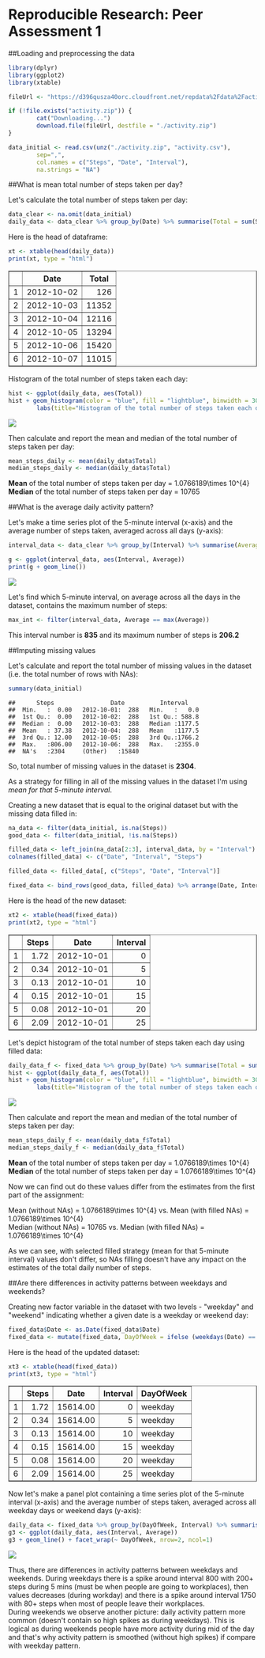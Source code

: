 # Reproducible Research: Peer Assessment 1

##Loading and preprocessing the data


```r
library(dplyr)
library(ggplot2)
library(xtable)

fileUrl <- "https://d396qusza40orc.cloudfront.net/repdata%2Fdata%2Factivity.zip"

if (!file.exists("activity.zip")) {
        cat("Downloading...")
        download.file(fileUrl, destfile = "./activity.zip")
}

data_initial <- read.csv(unz("./activity.zip", "activity.csv"),
        sep=",", 
        col.names = c("Steps", "Date", "Interval"), 
        na.strings = "NA")
```

##What is mean total number of steps taken per day?  

Let's calculate the total number of steps taken per day:


```r
data_clear <- na.omit(data_initial)
daily_data <- data_clear %>% group_by(Date) %>% summarise(Total = sum(Steps))
```

Here is the head of dataframe:


```r
xt <- xtable(head(daily_data))
print(xt, type = "html")
```

<!-- html table generated in R 3.1.2 by xtable 1.7-4 package -->
<!-- Sun Apr 19 14:02:20 2015 -->
<table border=1>
<tr> <th>  </th> <th> Date </th> <th> Total </th>  </tr>
  <tr> <td align="right"> 1 </td> <td> 2012-10-02 </td> <td align="right"> 126 </td> </tr>
  <tr> <td align="right"> 2 </td> <td> 2012-10-03 </td> <td align="right"> 11352 </td> </tr>
  <tr> <td align="right"> 3 </td> <td> 2012-10-04 </td> <td align="right"> 12116 </td> </tr>
  <tr> <td align="right"> 4 </td> <td> 2012-10-05 </td> <td align="right"> 13294 </td> </tr>
  <tr> <td align="right"> 5 </td> <td> 2012-10-06 </td> <td align="right"> 15420 </td> </tr>
  <tr> <td align="right"> 6 </td> <td> 2012-10-07 </td> <td align="right"> 11015 </td> </tr>
   </table>

Histogram of the total number of steps taken each day:


```r
hist <- ggplot(daily_data, aes(Total))
hist + geom_histogram(color = "blue", fill = "lightblue", binwidth = 3000) +
        labs(title="Histogram of the total number of steps taken each day", x = "Steps taken each day")
```

![](Activity_files/figure-html/unnamed-chunk-4-1.png) 

Then calculate and report the mean and median of the total number of steps taken per day:


```r
mean_steps_daily <- mean(daily_data$Total)
median_steps_daily <- median(daily_data$Total)
```


**Mean** of the total number of steps taken per day = 1.0766189\times 10^{4}   
**Median** of the total number of steps taken per day = 10765

##What is the average daily activity pattern?

Let's make a time series plot of the 5-minute interval (x-axis) and the average number of steps taken, averaged across all days (y-axis):

```r
interval_data <- data_clear %>% group_by(Interval) %>% summarise(Average = mean(Steps))

g <- ggplot(interval_data, aes(Interval, Average))
print(g + geom_line())
```

![](Activity_files/figure-html/unnamed-chunk-6-1.png) 

Let's find which 5-minute interval, on average across all the days in the dataset, contains the maximum number of steps:


```r
max_int <- filter(interval_data, Average == max(Average))
```

This interval number is **835** and its maximum number of steps is **206.2**

##Imputing missing values

Let's calculate and report the total number of missing values in the dataset (i.e. the total number of rows with NAs):


```r
summary(data_initial)
```

```
##      Steps                Date          Interval     
##  Min.   :  0.00   2012-10-01:  288   Min.   :   0.0  
##  1st Qu.:  0.00   2012-10-02:  288   1st Qu.: 588.8  
##  Median :  0.00   2012-10-03:  288   Median :1177.5  
##  Mean   : 37.38   2012-10-04:  288   Mean   :1177.5  
##  3rd Qu.: 12.00   2012-10-05:  288   3rd Qu.:1766.2  
##  Max.   :806.00   2012-10-06:  288   Max.   :2355.0  
##  NA's   :2304     (Other)   :15840
```

So, total number of missing values in the dataset is **2304**.

As a strategy for filling in all of the missing values in the dataset I'm using *mean for that 5-minute interval*.

Creating a new dataset that is equal to the original dataset but with the missing data filled in:


```r
na_data <- filter(data_initial, is.na(Steps))
good_data <- filter(data_initial, !is.na(Steps))

filled_data <- left_join(na_data[2:3], interval_data, by = "Interval")
colnames(filled_data) <- c("Date", "Interval", "Steps")

filled_data <- filled_data[, c("Steps", "Date", "Interval")]

fixed_data <- bind_rows(good_data, filled_data) %>% arrange(Date, Interval)
```

Here is the head of the new dataset:

```r
xt2 <- xtable(head(fixed_data))
print(xt2, type = "html")
```

<!-- html table generated in R 3.1.2 by xtable 1.7-4 package -->
<!-- Sun Apr 19 14:02:20 2015 -->
<table border=1>
<tr> <th>  </th> <th> Steps </th> <th> Date </th> <th> Interval </th>  </tr>
  <tr> <td align="right"> 1 </td> <td align="right"> 1.72 </td> <td> 2012-10-01 </td> <td align="right">   0 </td> </tr>
  <tr> <td align="right"> 2 </td> <td align="right"> 0.34 </td> <td> 2012-10-01 </td> <td align="right">   5 </td> </tr>
  <tr> <td align="right"> 3 </td> <td align="right"> 0.13 </td> <td> 2012-10-01 </td> <td align="right">  10 </td> </tr>
  <tr> <td align="right"> 4 </td> <td align="right"> 0.15 </td> <td> 2012-10-01 </td> <td align="right">  15 </td> </tr>
  <tr> <td align="right"> 5 </td> <td align="right"> 0.08 </td> <td> 2012-10-01 </td> <td align="right">  20 </td> </tr>
  <tr> <td align="right"> 6 </td> <td align="right"> 2.09 </td> <td> 2012-10-01 </td> <td align="right">  25 </td> </tr>
   </table>

Let's depict histogram of the total number of steps taken each day using filled data:


```r
daily_data_f <- fixed_data %>% group_by(Date) %>% summarise(Total = sum(Steps))
hist <- ggplot(daily_data_f, aes(Total))
hist + geom_histogram(color = "blue", fill = "lightblue", binwidth = 3000) +
        labs(title="Histogram of the total number of steps taken each day (with filled NAs)", x = "Steps taken each day")
```

![](Activity_files/figure-html/unnamed-chunk-11-1.png) 

Then calculate and report the mean and median of the total number of steps taken per day:


```r
mean_steps_daily_f <- mean(daily_data_f$Total)
median_steps_daily_f <- median(daily_data_f$Total)
```

**Mean** of the total number of steps taken per day = 1.0766189\times 10^{4}   
**Median** of the total number of steps taken per day = 1.0766189\times 10^{4}

Now we can find out do these values differ from the estimates from the first part of the assignment:

Mean (without NAs) = 1.0766189\times 10^{4} vs. Mean (with filled NAs) = 1.0766189\times 10^{4}  
Median (without NAs) = 10765 vs. Median (with filled NAs) = 1.0766189\times 10^{4}

As we can see, with selected filled strategy (mean for that 5-minute interval) values don't differ, so NAs filling doesn't have any impact on the estimates of the total daily number of steps.

##Are there differences in activity patterns between weekdays and weekends?

Creating new factor variable in the dataset with two levels - "weekday" and "weekend" indicating whether a given date is a weekday or weekend day:


```r
fixed_data$Date <- as.Date(fixed_data$Date)
fixed_data <- mutate(fixed_data, DayOfWeek = ifelse (weekdays(Date) == "Saturday" | weekdays(Date) == "Sunday", "weekend", "weekday"))
```

Here is the head of the updated dataset:

```r
xt3 <- xtable(head(fixed_data))
print(xt3, type = "html")
```

<!-- html table generated in R 3.1.2 by xtable 1.7-4 package -->
<!-- Sun Apr 19 14:02:21 2015 -->
<table border=1>
<tr> <th>  </th> <th> Steps </th> <th> Date </th> <th> Interval </th> <th> DayOfWeek </th>  </tr>
  <tr> <td align="right"> 1 </td> <td align="right"> 1.72 </td> <td align="right"> 15614.00 </td> <td align="right">   0 </td> <td> weekday </td> </tr>
  <tr> <td align="right"> 2 </td> <td align="right"> 0.34 </td> <td align="right"> 15614.00 </td> <td align="right">   5 </td> <td> weekday </td> </tr>
  <tr> <td align="right"> 3 </td> <td align="right"> 0.13 </td> <td align="right"> 15614.00 </td> <td align="right">  10 </td> <td> weekday </td> </tr>
  <tr> <td align="right"> 4 </td> <td align="right"> 0.15 </td> <td align="right"> 15614.00 </td> <td align="right">  15 </td> <td> weekday </td> </tr>
  <tr> <td align="right"> 5 </td> <td align="right"> 0.08 </td> <td align="right"> 15614.00 </td> <td align="right">  20 </td> <td> weekday </td> </tr>
  <tr> <td align="right"> 6 </td> <td align="right"> 2.09 </td> <td align="right"> 15614.00 </td> <td align="right">  25 </td> <td> weekday </td> </tr>
   </table>

Now let's make a panel plot containing a time series plot of the 5-minute interval (x-axis) and the average number of steps taken, averaged across all weekday days or weekend days (y-axis):

```r
daily_data <- fixed_data %>% group_by(DayOfWeek, Interval) %>% summarise(Average = mean(Steps))
g3 <- ggplot(daily_data, aes(Interval, Average))
g3 + geom_line() + facet_wrap(~ DayOfWeek, nrow=2, ncol=1)
```

![](Activity_files/figure-html/unnamed-chunk-15-1.png) 

Thus, there are differences in activity patterns between weekdays and weekends. During weekdays there is a spike around interval 800 with 200+ steps during 5 mins (must be when people are going to workplaces), then values decreases  (during workday) and there is a spike around interval 1750 with 80+ steps when most of people leave their workplaces.  
During weekends we observe another picture: daily activity pattern more common (doesn't contain so high spikes as during weekdays). This is logical as during weekends people have more activity during mid of the day and that's why activity pattern is smoothed (without high spikes) if compare with weekday pattern.

